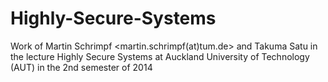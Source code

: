 Highly-Secure-Systems
=====================
Work of Martin Schrimpf <martin.schrimpf(at)tum.de> and Takuma Satu 
in the lecture Highly Secure Systems at Auckland University of Technology (AUT) 
in the 2nd semester of 2014
